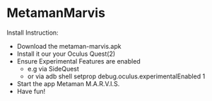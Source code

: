 # MetamanMarvis

Install Instruction:
- Download the metaman-marvis.apk
- Install it our your Oculus Quest(2)
- Ensure Experimental Features are enabled
  - e.g via SideQuest
  - or via adb shell setprop debug.oculus.experimentalEnabled 1    
- Start the app Metaman M.A.R.V.I.S.
- Have fun!
